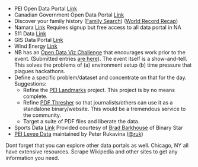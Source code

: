 * PEI Open Data Portal [Link](https://www.princeedwardisland.ca/en/search/site/?f%5B0%5D=type%3Aservice&f%5B1%5D=field_service_topics%3A2237)
* Canadian Government Open Data Portal [Link](http://open.canada.ca/en/open-data)
* Discover your family history ([Family Search](https://familysearch.org/indexing/)) ([World Record Recap](https://familysearch.org/blog/en/worldsrecordsrecap/))
* Namara [Link](http://namara.io/) Requires signup but free access to all data portal in NA
* 511 Data [Link](https://www.princeedwardisland.ca/en/service/view-pei-511-road-conditions)
* GIS Data Portal [Link](http://www.gov.pe.ca/gis/)
* Wind Energy [Link](https://www.princeedwardisland.ca/en/service/view-peis-wind-energy-generation)
* NB has an [Open Data Viz Challenge](http://huddle.today/nbsprn-to-host-open-data-visualization-challenge/) that encourages work prior to the event. (Submitted entries [are here](http://www.govmakerconference.ca/vote/)). The event itself is a show-and-tell. This solves the problems of (a) environment setup (b) time pressure that plagues hackathons. 
* Define a specific problem/dataset and concentrate on that for the day. Suggestions:
    * Refine the [PEI Landmarks](http://peidevs.github.io/OpenDataBookClub/landmarks/landmarks.html) project. This project is by no means complete.
    * Refine [PDF Thresher](https://github.com/peidevs/OpenDataBookClub/tree/master/tools/PDF_Thresher) so that journalists/others can use it as a standalone binary/website. This would be a tremendous service to the community.
    * Target a suite of PDF files and liberate the data.
* Sports Data [Link](https://www.mysportsfeeds.com/) Provided courtesy of [Brad Barkhouse](https://twitter.com/mysportsfeeds) of Binary Star
* [PEI Levee Data](https://github.com/reinvented/levees) maintained by Peter Rukavina ([@ruk](https://twitter.com/ruk))

Dont forget that you can explore other data portals as well. Chicago, NY all have extensive resources. Scrape Wikipedia and other sites to get any information you need.
